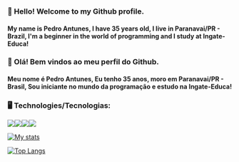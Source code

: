 ### 👋 Hello! Welcome to my Github profile.
#### My name is Pedro Antunes, I have 35 years old, I live in Paranavai/PR - Brazil, I'm a beginner in the world of programming and I study at Ingate-Educa!

### 👋 Olá! Bem vindos ao meu perfil do Github.
#### Meu nome é Pedro Antunes, Eu tenho 35 anos, moro em Paranavai/PR - Brasil, Sou iniciante no mundo da programação e estudo na Ingate-Educa!


### 🖥️ Technologies/Tecnologias:

<img src="https://img.shields.io/badge/HTML5-E34F26?style=for-the-badge&logo=html5&logoColor=white"/><img src="https://img.shields.io/badge/CSS3-1572B6?style=for-the-badge&logo=css3&logoColor=white"/><img src="https://img.shields.io/badge/JavaScript-F7DF1E?style=for-the-badge&logo=javascript&logoColor=black"/><img src="https://img.shields.io/badge/Figma-C71585?style=for-the-badge&logo=figma&logoColor=white"/>

[![My stats](https://github-readme-stats.vercel.app/api?username=pedrofcantunes&count_private=true&show_icons=true&theme=dracula)](https://github.com/pedrofcantunes) 

[![Top Langs](https://github-readme-stats.vercel.app/api/top-langs/?username=pedrofcantunes&layout=compact&theme=dracula)](https://github.com/pedrofcantunes/github-readme-stats)

